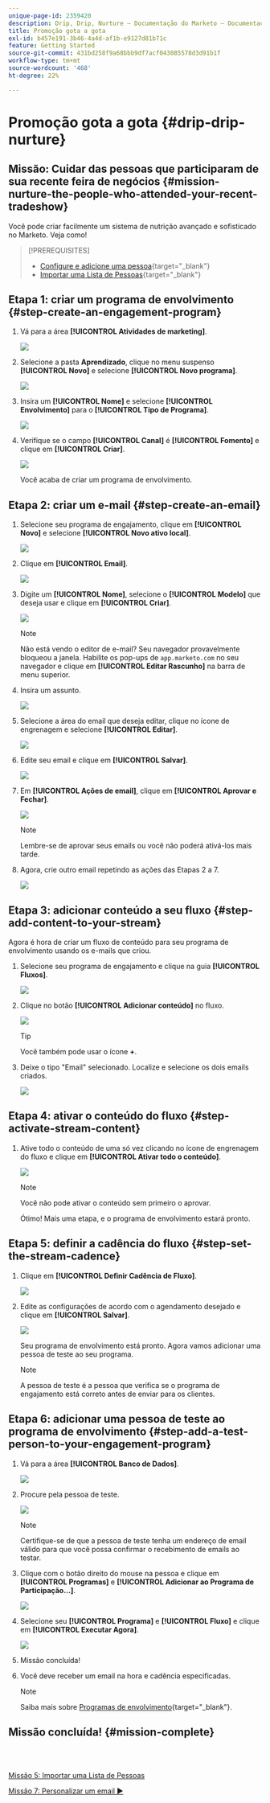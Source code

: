 ```yaml
---
unique-page-id: 2359420
description: Drip, Drip, Nurture — Documentação do Marketo — Documentação do produto
title: Promoção gota a gota
exl-id: b457e191-3b46-4a4d-af1b-e9127d81b71c
feature: Getting Started
source-git-commit: 431bd258f9a68bbb9df7acf043085578d3d91b1f
workflow-type: tm+mt
source-wordcount: '468'
ht-degree: 22%

---
```


# Promoção gota a gota {#drip-drip-nurture}

## Missão: Cuidar das pessoas que participaram de sua recente feira de negócios {#mission-nurture-the-people-who-attended-your-recent-tradeshow}

Você pode criar facilmente um sistema de nutrição avançado e sofisticado no Marketo. Veja como!

>[!PREREQUISITES]
>
>* [Configure e adicione uma pessoa](/help/marketo/getting-started/quick-wins/get-set-up-and-add-a-person.md){target="_blank"}
>* [Importar uma Lista de Pessoas](/help/marketo/getting-started/quick-wins/import-a-list-of-people.md){target="_blank"}

## Etapa 1: &#x200B;criar um programa de envolvimento {#step-create-an-engagement-program}

1. Vá para a área **[!UICONTROL Atividades de marketing]**.

   ![](assets/drip-drip-nurture-1.png)

1. Selecione a pasta **Aprendizado**, clique no menu suspenso **[!UICONTROL Novo]** e selecione **[!UICONTROL Novo programa]**.

   ![](assets/drip-drip-nurture-2.png)

1. Insira um **[!UICONTROL Nome]** e selecione **[!UICONTROL Envolvimento]** para o **[!UICONTROL Tipo de Programa]**.

   ![](assets/drip-drip-nurture-3.png)

1. Verifique se o campo **[!UICONTROL Canal]** é **[!UICONTROL Fomento]** e clique em **[!UICONTROL Criar]**.

   ![](assets/drip-drip-nurture-4.png)

   Você acaba de criar um programa de envolvimento.

## Etapa 2: &#x200B;criar um e-mail {#step-create-an-email}

1. Selecione seu programa de engajamento, clique em **[!UICONTROL Novo]** e selecione **[!UICONTROL Novo ativo local]**.

   ![](assets/drip-drip-nurture-5.png)

1. Clique em **[!UICONTROL Email]**.

   ![](assets/drip-drip-nurture-6.png)

1. Digite um **[!UICONTROL Nome]**, selecione o **[!UICONTROL Modelo]** que deseja usar e clique em **[!UICONTROL Criar]**.

   ![](assets/drip-drip-nurture-7.png)

   >[!NOTE]
   >
   >Não está vendo o editor de e-mail? Seu navegador provavelmente bloqueou a janela. Habilite os pop-ups de `app.marketo.com` no seu navegador e clique em **[!UICONTROL Editar Rascunho]** na barra de menu superior.

1. Insira um assunto.

   ![](assets/drip-drip-nurture-8.png)

1. Selecione a área do email que deseja editar, clique no ícone de engrenagem e selecione **[!UICONTROL Editar]**.

   ![](assets/drip-drip-nurture-9.png)

1. Edite seu email e clique em **[!UICONTROL Salvar]**.

   ![](assets/drip-drip-nurture-10.png)

1. Em **[!UICONTROL Ações de email]**, clique em **[!UICONTROL Aprovar e Fechar]**.

   ![](assets/drip-drip-nurture-11.png)

   >[!NOTE]
   >
   >Lembre-se de aprovar seus emails ou você não poderá ativá-los mais tarde.

1. Agora, crie outro email repetindo as ações das Etapas 2 a 7.

   ![](assets/drip-drip-nurture-12.png)

## Etapa 3: adicionar conteúdo a seu fluxo {#step-add-content-to-your-stream}

Agora é hora de criar um fluxo de conteúdo para seu programa de envolvimento usando os e-mails que criou.

1. Selecione seu programa de engajamento e clique na guia **[!UICONTROL Fluxos]**.

   ![](assets/drip-drip-nurture-13.png)

1. Clique no botão **[!UICONTROL Adicionar conteúdo]** no fluxo.

   ![](assets/drip-drip-nurture-14.png)

   >[!TIP]
   >
   >Você também pode usar o ícone **+**.

1. Deixe o tipo &quot;Email&quot; selecionado. Localize e selecione os dois emails criados.

   ![](assets/drip-drip-nurture-15.png)

## Etapa 4: ativar o conteúdo do fluxo {#step-activate-stream-content}

1. Ative todo o conteúdo de uma só vez clicando no ícone de engrenagem do fluxo e clique em **[!UICONTROL Ativar todo o conteúdo]**.

   ![](assets/drip-drip-nurture-16.png)

   >[!NOTE]
   >
   >Você não pode ativar o conteúdo sem primeiro o aprovar.

   Ótimo! Mais uma etapa, e o programa de envolvimento estará pronto.

## Etapa 5: definir a cadência do fluxo {#step-set-the-stream-cadence}

1. Clique em **[!UICONTROL Definir Cadência de Fluxo]**.

   ![](assets/drip-drip-nurture-17.png)

1. Edite as configurações de acordo com o agendamento desejado e clique em **[!UICONTROL Salvar]**.

   ![](assets/drip-drip-nurture-18.png)

   Seu programa de envolvimento está pronto. Agora vamos adicionar uma pessoa de teste ao seu programa.

   >[!NOTE]
   >
   >A pessoa de teste é a pessoa que verifica se o programa de engajamento está correto antes de enviar para os clientes.

## Etapa 6: adicionar uma pessoa de teste ao programa de envolvimento {#step-add-a-test-person-to-your-engagement-program}

1. Vá para a área **[!UICONTROL Banco de Dados]**.

   ![](assets/drip-drip-nurture-19.png)

1. Procure pela pessoa de teste.

   ![](assets/drip-drip-nurture-20.png)

   >[!NOTE]
   >
   >Certifique-se de que a pessoa de teste tenha um endereço de email válido para que você possa confirmar o recebimento de emails ao testar.

1. Clique com o botão direito do mouse na pessoa e clique em **[!UICONTROL Programas]** e **[!UICONTROL Adicionar ao Programa de Participação...]**.

   ![](assets/drip-drip-nurture-21.png)

1. Selecione seu **[!UICONTROL Programa]** e **[!UICONTROL Fluxo]** e clique em **[!UICONTROL Executar Agora]**.

   ![](assets/drip-drip-nurture-22.png)

1. Missão concluída!

1. Você deve receber um email na hora e cadência especificadas.

   >[!NOTE]
   >
   >Saiba mais sobre [Programas de envolvimento](/help/marketo/product-docs/email-marketing/drip-nurturing/creating-an-engagement-program/understanding-engagement-programs.md){target="_blank"}.

## Missão concluída! {#mission-complete}

<br> 

[Missão 5: Importar uma Lista de Pessoas](/help/marketo/getting-started/quick-wins/import-a-list-of-people.md)

[Missão 7: Personalizar um email ►](/help/marketo/getting-started/quick-wins/personalize-an-email.md)
